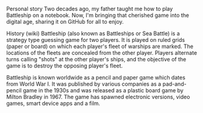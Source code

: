 Personal story
Two decades ago, my father taught me how to play Battleship on a notebook. Now, I'm bringing that cherished game into the digital age, sharing it on GitHub for all to enjoy.

History (wiki)
Battleship (also known as Battleships or Sea Battle) is a strategy type guessing game for two players. It is played on ruled grids (paper or board) on which each player's fleet of warships are marked.
The locations of the fleets are concealed from the other player. Players alternate turns calling "shots" at the other player's ships, and the objective of the game is to destroy the opposing player's fleet.

Battleship is known worldwide as a pencil and paper game which dates from World War I.
It was published by various companies as a pad-and-pencil game in the 1930s and was released as a plastic board game by Milton Bradley in 1967.
The game has spawned electronic versions, video games, smart device apps and a film.

